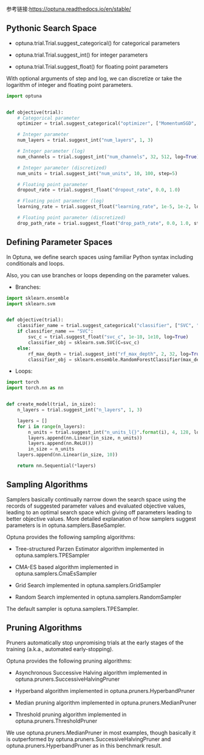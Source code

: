 
参考链接:https://optuna.readthedocs.io/en/stable/

## Pythonic Search Space

* optuna.trial.Trial.suggest_categorical() for categorical parameters

* optuna.trial.Trial.suggest_int() for integer parameters

* optuna.trial.Trial.suggest_float() for floating point parameters

With optional arguments of step and log, we can discretize or take the logarithm of integer and floating point parameters.

```python
import optuna


def objective(trial):
    # Categorical parameter
    optimizer = trial.suggest_categorical("optimizer", ["MomentumSGD", "Adam"])

    # Integer parameter
    num_layers = trial.suggest_int("num_layers", 1, 3)

    # Integer parameter (log)
    num_channels = trial.suggest_int("num_channels", 32, 512, log=True)

    # Integer parameter (discretized)
    num_units = trial.suggest_int("num_units", 10, 100, step=5)

    # Floating point parameter
    dropout_rate = trial.suggest_float("dropout_rate", 0.0, 1.0)

    # Floating point parameter (log)
    learning_rate = trial.suggest_float("learning_rate", 1e-5, 1e-2, log=True)

    # Floating point parameter (discretized)
    drop_path_rate = trial.suggest_float("drop_path_rate", 0.0, 1.0, step=0.1)
```

## Defining Parameter Spaces

In Optuna, we define search spaces using familiar Python syntax including conditionals and loops.

Also, you can use branches or loops depending on the parameter values.

* Branches:

```python
import sklearn.ensemble
import sklearn.svm


def objective(trial):
    classifier_name = trial.suggest_categorical("classifier", ["SVC", "RandomForest"])
    if classifier_name == "SVC":
        svc_c = trial.suggest_float("svc_c", 1e-10, 1e10, log=True)
        classifier_obj = sklearn.svm.SVC(C=svc_c)
    else:
        rf_max_depth = trial.suggest_int("rf_max_depth", 2, 32, log=True)
        classifier_obj = sklearn.ensemble.RandomForestClassifier(max_depth=rf_max_depth)
```

* Loops:
```python
import torch
import torch.nn as nn


def create_model(trial, in_size):
    n_layers = trial.suggest_int("n_layers", 1, 3)

    layers = []
    for i in range(n_layers):
        n_units = trial.suggest_int("n_units_l{}".format(i), 4, 128, log=True)
        layers.append(nn.Linear(in_size, n_units))
        layers.append(nn.ReLU())
        in_size = n_units
    layers.append(nn.Linear(in_size, 10))

    return nn.Sequential(*layers)
```


## Sampling Algorithms

Samplers basically continually narrow down the search space using the records of suggested parameter values and evaluated objective values, leading to an optimal search space which giving off parameters leading to better objective values. More detailed explanation of how samplers suggest parameters is in optuna.samplers.BaseSampler.

Optuna provides the following sampling algorithms:

* Tree-structured Parzen Estimator algorithm implemented in optuna.samplers.TPESampler

* CMA-ES based algorithm implemented in optuna.samplers.CmaEsSampler

* Grid Search implemented in optuna.samplers.GridSampler

* Random Search implemented in optuna.samplers.RandomSampler

The default sampler is optuna.samplers.TPESampler.


## Pruning Algorithms

Pruners automatically stop unpromising trials at the early stages of the training (a.k.a., automated early-stopping).

Optuna provides the following pruning algorithms:

* Asynchronous Successive Halving algorithm implemented in optuna.pruners.SuccessiveHalvingPruner

* Hyperband algorithm implemented in optuna.pruners.HyperbandPruner

* Median pruning algorithm implemented in optuna.pruners.MedianPruner

* Threshold pruning algorithm implemented in optuna.pruners.ThresholdPruner

We use optuna.pruners.MedianPruner in most examples, though basically it is outperformed by optuna.pruners.SuccessiveHalvingPruner and optuna.pruners.HyperbandPruner as in this benchmark result.